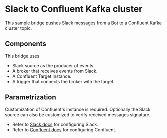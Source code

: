 # Slack to Confluent Kafka cluster

This sample bridge pushes Slack messages from a Bot to a Confluent Kafka cluster topic.

## Components

This bridge uses

- Slack source as the producer of events.
- A broker that receives events from Slack.
- A Confluent Target instance.
- A trigger that connects the broker with the target.

## Parametrization

Customization of Confluent's instance is required. Optionally the Slack source can also be customized to verify received messages signature.

- Refer to [Slack docs](../../docs/sources/slack.md) for configuring Slack.
- Refer to [Confluent docs](../../docs/targets/confluent.md) for configuring Confluent.